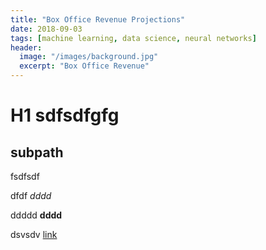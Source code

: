 ```yaml
---
title: "Box Office Revenue Projections"
date: 2018-09-03
tags: [machine learning, data science, neural networks]
header:
  image: "/images/background.jpg"
  excerpt: "Box Office Revenue"
---
```


# H1 sdfsdfgfg
## subpath

fsdfsdf

dfdf *dddd*

ddddd **dddd**

dsvsdv [link](https://thenumbers.com)
